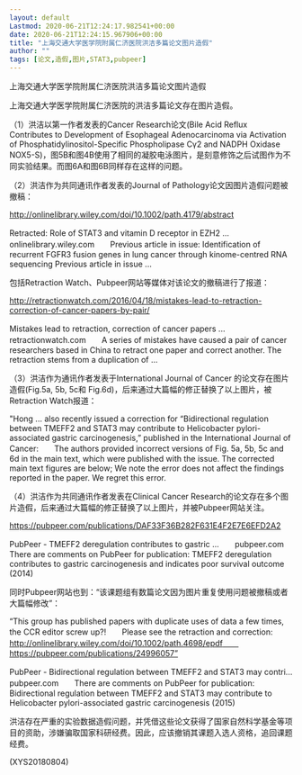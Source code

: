 ```yaml
---
layout: default
Lastmod: 2020-06-21T12:24:17.982541+00:00
date: 2020-06-21T12:24:15.967906+00:00
title: "上海交通大学医学院附属仁济医院洪洁多篇论文图片造假"
author: ""
tags: [论文,造假,图片,STAT3,pubpeer]
---
```


上海交通大学医学院附属仁济医院洪洁多篇论文图片造假

上海交通大学医学院附属仁济医院的洪洁多篇论文存在图片造假。

（1）洪洁以第一作者发表的Cancer Research论文(Bile Acid Reflux Contributes to Development of Esophageal Adenocarcinoma via Activation of Phosphatidylinositol-Specific Phospholipase Cγ2 and NADPH Oxidase NOX5-S)，图5B和图4B使用了相同的凝胶电泳图片，是刻意修饰之后试图作为不同实验结果。而图6A和图6B同样存在这样的问题。

（2）洪洁作为共同通讯作者发表的Journal of Pathology论文因图片造假问题被撤稿：

http://onlinelibrary.wiley.com/doi/10.1002/path.4179/abstract

Retracted: Role of STAT3 and vitamin D receptor in EZH2 ...　　onlinelibrary.wiley.com　　Previous article in issue: Identification of recurrent FGFR3 fusion genes in lung cancer through kinome-centred RNA sequencing Previous article in issue ...

包括Retraction Watch、Pubpeer网站等媒体对该论文的撤稿进行了报道：

http://retractionwatch.com/2016/04/18/mistakes-lead-to-retraction-correction-of-cancer-papers-by-pair/

Mistakes lead to retraction, correction of cancer papers ...　　retractionwatch.com　　A series of mistakes have caused a pair of cancer researchers based in China to retract one paper and correct another. The retraction stems from a duplication of ...

（3）洪洁作为通讯作者发表于International Journal of Cancer 的论文存在图片造假(Fig.5a, 5b, 5c和 Fig.6d)，后来通过大篇幅的修正替换了以上图片，被Retraction Watch报道：

"Hong ... also recently issued a correction for “Bidirectional regulation between TMEFF2 and STAT3 may contribute to Helicobacter pylori-associated gastric carcinogenesis,” published in the International Journal of Cancer:　　The authors provided incorrect versions of Fig. 5a, 5b, 5c and 6d in the main text, which were published with the issue. The corrected main text figures are below; We note the error does not affect the findings reported in the paper. We regret this error.

（4）洪洁作为共同通讯作者发表在Clinical Cancer Research的论文存在多个图片造假，后来通过大篇幅的修正替换了以上图片，并被Pubpeer网站关注。

https://pubpeer.com/publications/DAF33F36B282F631E4F2E7E6EFD2A2

PubPeer - TMEFF2 deregulation contributes to gastric ...　　pubpeer.com　　There are comments on PubPeer for publication: TMEFF2 deregulation contributes to gastric carcinogenesis and indicates poor survival outcome (2014)

同时Pubpeer网站也到：“该课题组有数篇论文因为图片重复使用问题被撤稿或者大篇幅修改”：

“This group has published papers with duplicate uses of data a few times, the CCR editor screw up?!　　Please see the retraction and correction:　　http://onlinelibrary.wiley.com/doi/10.1002/path.4698/epdf　　https://pubpeer.com/publications/24996057”

PubPeer - Bidirectional regulation between TMEFF2 and STAT3 may contri...　　pubpeer.com　　There are comments on PubPeer for publication: Bidirectional regulation between TMEFF2 and STAT3 may contribute to Helicobacter pylori-associated gastric carcinogenesis (2015)

洪洁存在严重的实验数据造假问题，并凭借这些论文获得了国家自然科学基金等项目的资助，涉嫌骗取国家科研经费。因此，应该撤销其课题入选人资格，追回课题经费。

(XYS20180804)

